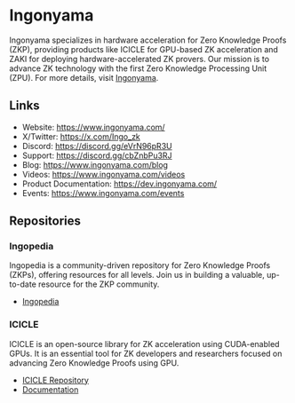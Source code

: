 # Ingonyama

Ingonyama specializes in hardware acceleration for Zero Knowledge Proofs (ZKP), providing products like ICICLE for GPU-based ZK acceleration and ZAKI for deploying hardware-accelerated ZK provers. Our mission is to advance ZK technology with the first Zero Knowledge Processing Unit (ZPU). For more details, visit [Ingonyama](https://www.ingonyama.com/).

## Links
- Website: https://www.ingonyama.com/
- X/Twitter: https://x.com/Ingo_zk
- Discord: https://discord.gg/eVrN96pR3U
- Support: https://discord.gg/cbZnbPu3RJ
- Blog: https://www.ingonyama.com/blog
- Videos: https://www.ingonyama.com/videos
- Product Documentation: https://dev.ingonyama.com/
- Events: https://www.ingonyama.com/events

## Repositories

### Ingopedia
Ingopedia is a community-driven repository for Zero Knowledge Proofs (ZKPs), offering resources for all levels. Join us in building a valuable, up-to-date resource for the ZKP community.

- [Ingopedia](https://www.ingonyama.com/ingopedia/communityguide)

### ICICLE
ICICLE is an open-source library for ZK acceleration using CUDA-enabled GPUs. It is an essential tool for ZK developers and researchers focused on advancing Zero Knowledge Proofs using GPU.

- [ICICLE Repository](https://github.com/ingonyama-zk/icicle)
- [Documentation](https://dev.ingonyama.com/icicle/overview)
